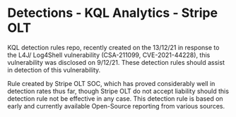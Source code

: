 # Detections - KQL Analytics - Stripe OLT
KQL detection rules repo, recently created on the 13/12/21 in response to the L4J/ Log4Shell vulnerability (CSA-211099, CVE-2021-44228), this vulnerability was disclosed on 9/12/21. These detection rules should assist in detection of this vulnerability. 

Rule created by Stripe OLT SOC, which has proved considerably well in detection rates thus far, though Stripe OLT do not accept liability should this detection rule not be effective in any case. This detection rule is based on early and currently available Open-Source reporting from various sources.
